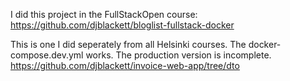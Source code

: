 I did this project in the FullStackOpen course: https://github.com/djblackett/bloglist-fullstack-docker

This is one I did seperately from all Helsinki courses. The docker-compose.dev.yml works. The production version is incomplete. 
https://github.com/djblackett/invoice-web-app/tree/dto
